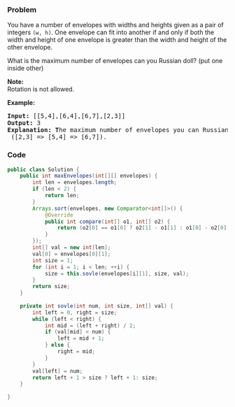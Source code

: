 ### Problem
<p>You have a number of envelopes with widths and heights given as a pair of integers <code>(w, h)</code>. One envelope can fit into another if and only if both the width and height of one envelope is greater than the width and height of the other envelope.</p>

<p>What is the maximum number of envelopes can you Russian doll? (put one inside other)</p>

<p><b>Note:</b><br />
Rotation is not allowed.</p>

<p><strong>Example:</strong></p>

<div>
<pre>
<strong>Input: </strong><span id="example-input-1-1">[[5,4],[6,4],[6,7],[2,3]]</span>
<strong>Output: </strong><span id="example-output-1">3 
<strong>Explanation: T</strong></span>he maximum number of envelopes you can Russian doll is <code>3</code> ([2,3] =&gt; [5,4] =&gt; [6,7]).
</pre>
</div>


### Code
```java
public class Solution {
    public int maxEnvelopes(int[][] envelopes) {
        int len = envelopes.length;
        if (len < 2) {
            return len;
        }
        Arrays.sort(envelopes, new Comparator<int[]>() {
            @Override
            public int compare(int[] o1, int[] o2) {
                return (o2[0] == o1[0] ? o2[1] - o1[1] : o1[0] - o2[0]);
            }
        });
        int[] val = new int[len];
        val[0] = envelopes[0][1];
        int size = 1;
        for (int i = 1; i < len; ++i) {
            size = this.sovle(envelopes[i][1], size, val);
        }
        return size;
    }
    
    private int sovle(int num, int size, int[] val) {
        int left = 0, right = size;
        while (left < right) {
            int mid = (left + right) / 2;
            if (val[mid] < num) {
                left = mid + 1;
            } else {
                right = mid;
            }
        }
        val[left] = num;
        return left + 1 > size ? left + 1: size;
    }
    
}
```

